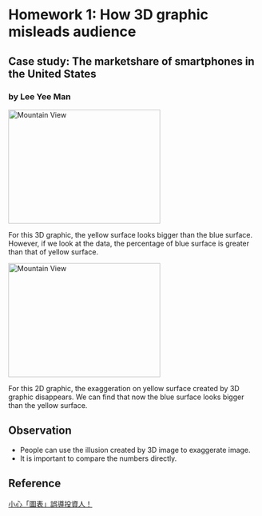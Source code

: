 <h1>Homework 1: How 3D graphic misleads audience </h1>

 <h2> Case study: The marketshare of smartphones in the United States </h2>
 <h3> by Lee Yee Man </h3>
 
<img src="https://3.bp.blogspot.com/-ADeVNE80eK4/WFOtISy9xVI/AAAAAAADmdU/iq5otl42CKkbk_VBU5U0Xu33WyCxV1RRACKgB/s600/%25E5%259C%2593%25E9%25A4%25851-01.jpg" alt="Mountain View" style="width:304px;height:228px;">

 <p>For this 3D graphic, the yellow surface looks bigger than the blue surface. However, if we look at the data, the percentage of blue surface is greater than that of yellow surface.</p>


<img src="https://3.bp.blogspot.com/-9MGROLvjkxo/WFOtpVsfPfI/AAAAAAADmdk/nOft0JOK58Aszw_0srHJglk41RGUpOoCgCKgB/s600/%25E5%259C%2593%25E9%25A4%25852-01.jpg" alt="Mountain View" style="width:304px;height:228px;">
 <p>For this 2D graphic, the exaggeration on yellow surface created by 3D graphic disappears. We can find that now the blue surface looks bigger than the yellow surface.</p>
  
  
 
 <h2> Observation </h2>
  <ul>
   <li> People can use the illusion created by 3D image to exaggerate image. </li>
   <li> It is important to compare the numbers directly. </li>
  </ul>


<h2> Reference </h2>
<a href="https://meet.bnext.com.tw/articles/view/39286"> 小心「圖表」誤導投資人！ </a>
